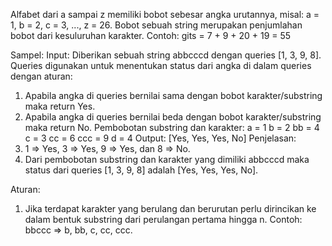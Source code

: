 Alfabet dari a sampai z memiliki bobot sebesar angka urutannya, misal: a = 1, b = 2, c = 3, ..., z = 26. Bobot sebuah string merupakan penjumlahan bobot dari kesuluruhan karakter. 
Contoh: gits = 7 + 9 + 20 + 19 = 55

Sampel:
Input:
Diberikan sebuah string abbcccd dengan queries [1, 3, 9, 8]. Queries digunakan untuk menentukan status dari angka di dalam queries dengan aturan:
1. Apabila angka di queries bernilai sama dengan bobot karakter/substring maka return Yes.
2. Apabila angka di queries bernilai beda dengan bobot karakter/substring maka return No.
Pembobotan substring dan karakter:
a = 1
b = 2
bb = 4
c = 3
cc = 6
ccc = 9
d = 4 
Output: [Yes, Yes, Yes, No]
Penjelasan: 
1. 1 => Yes, 3 => Yes, 9 => Yes, dan 8 => No. 
2. Dari pembobotan substring dan karakter yang dimiliki abbcccd maka status dari queries [1, 3, 9, 8] adalah [Yes, Yes, Yes, No].

Aturan:
1. Jika terdapat karakter yang berulang dan berurutan perlu dirincikan ke dalam bentuk substring dari perulangan pertama hingga n. Contoh: bbccc => b, bb, c, cc, ccc. 